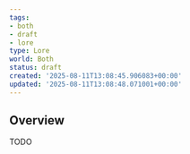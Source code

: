 ```yaml
---
tags:
- both
- draft
- lore
type: Lore
world: Both
status: draft
created: '2025-08-11T13:08:45.906083+00:00'
updated: '2025-08-11T13:08:48.071001+00:00'
---
```



## Overview

TODO
